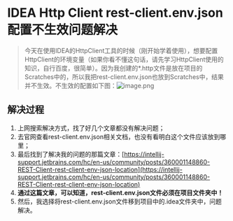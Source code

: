 # IDEA Http Client rest-client.env.json配置不生效问题解决

> 今天在使用IDEA的HttpClient工具的时候（刚开始学着使用），想要配置HttpClient的环境变量（如果你看不懂这句话，请先学习HttpClient使用的知识，自行百度，很简单）。因为我创建的*.http文件是放在项目的Scratches中的，所以我把rest-client.env.json也放到Scratches中，结果并不生效。不生效的配置如下图：![image.png](https://upload-images.jianshu.io/upload_images/2333995-11aa0f91c02e58d0.png?imageMogr2/auto-orient/strip%7CimageView2/2/w/1240)

## 解决过程

1. 上网搜索解决方式，找了好几个文章都没有解决问题；
2. 去官网查看rest-client.env.json相关文档，也没有看明白这个文件应该放到哪里；
3. 最后找到了解决我的问题的那篇文章：[https://intellij-support.jetbrains.com/hc/en-us/community/posts/360001148860-REST-Client-rest-client-env-json-location](https://intellij-support.jetbrains.com/hc/en-us/community/posts/360001148860-REST-Client-rest-client-env-json-location)
4. **通过这篇文章，可以知道，rest-client.env.json文件必须在项目文件夹中！**
5. 然后，我选择将rest-client.env.json文件移到项目中的.idea文件夹中，问题解决。